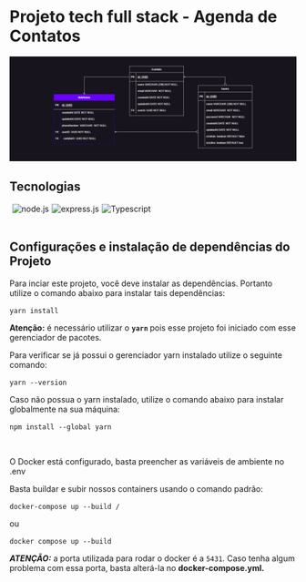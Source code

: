 # Projeto tech full stack - Agenda de Contatos

![Screenshot](agendaDeClientes.drawio.png)

## Tecnologias

<div style='display:flex; gap: 5px;'><br>
  
 <img align="center" alt="node.js" src="https://img.shields.io/badge/Node.js-43853D?style=for-the-badge&logo=node.js&logoColor=white">

 <img align="center" alt="express.js" src="https://img.shields.io/badge/Express.js-404D59?style=for-the-badge">


  <img align="center" alt="Typescript" src="https://img.shields.io/badge/TypeScript-007ACC?style=for-the-badge&logo=typescript&logoColor=white">

   
</div></br>





## Configurações e instalação de dependências do Projeto

Para inciar este projeto, você deve instalar  as dependências. Portanto utilize o comando abaixo para instalar tais dependências:

````
yarn install
````


**Atenção:** é necessário utilizar o <strong>`yarn` </strong>pois esse projeto foi iniciado com esse gerenciador de pacotes.

Para verificar se já possui o gerenciador yarn instalado utilize o seguinte comando:

````
yarn --version
````

Caso não possua o yarn instalado, utilize o comando abaixo para instalar globalmente na sua máquina:

````
npm install --global yarn
````
<br>


O Docker está configurado, basta preencher as variáveis de ambiente no .env

Basta buildar e subir nossos containers usando o comando padrão:
````
docker-compose up --build /
````

ou
````
docker compose up --build
````
 

***ATENÇÃO:*** a porta utilizada para rodar o docker é a `5431`.
Caso tenha algum problema com essa porta, basta alterá-la no <strong>docker-compose.yml.</strong>

<br>
 
